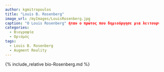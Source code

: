 ```yaml
---
author: kgmitropoulos
title: "Louis B. Rosenberg"
image_url: /myImages/LouisRosenberg.jpg
caption: "O Louis Rosenberg" ήταν ο πρώτος που δημιούργησε μια λειτουργική εφαρμογή επαυξημένης πραγματικότητας που δοκιμάστηκε
categories:
  - Βιογραφία 
  - Ορισμός 
tags:
  - Louis B. Rosenberg
  - Augment Reality
---
```


{% include_relative bio-Rosenberg.md %}


